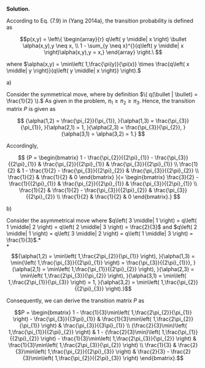 **Solution.**

According to Eq. (7.9) in (Yang 2014a), the transition probability is
defined as

$$p(x,y) = \left\{ \begin{array}{r}
q\left( y \middle| x \right) \bullet \alpha(x,y),y \neq x, \\
1 - \sum_{y \neq x}^{}{q\left( y \middle| x \right)\alpha(x,y),y = x,}
\end{array} \right.\ $$

where
$\alpha(x,y) = \min\left( 1,\frac{\pi(y)}{\pi(x)} \times \frac{q\left( x \middle| y \right)}{q\left( y \middle| x \right)} \right).$

a\)

Consider the symmetrical move, where by definition
$\( q(\bullet | \bullet) = \frac{1}{2} \).$
As given in the problem, $\pi_{1} \geq \pi_{2} \geq \pi_{3}$. Hence, the transition
matrix $P$ is given as

$$
{\alpha(1,2) = \frac{\pi_{2}}{\pi_{1}},
}{\alpha(1,3) = \frac{\pi_{3}}{\pi_{1}},
}{\alpha(2,1) = 1,
}{\alpha(2,3) = \frac{\pi_{3}}{\pi_{2}},
}{\alpha(3,1) = \alpha(3,2) = 1.}
$$

Accordingly,

$$
{P = \begin{bmatrix}
1 - \frac{\pi_{2}}{{2\pi}_{1}} - \frac{\pi_{3}}{{2\pi}_{1}} & \frac{\pi_{2}}{{2\pi}_{1}} & \frac{\pi_{3}}{{2\pi}_{1}} \\
\frac{1}{2} & 1 - \frac{1}{2} - \frac{\pi_{3}}{{2\pi}_{2}} & \frac{\pi_{3}}{{2\pi}_{2}} \\
\frac{1}{2} & \frac{1}{2} & 0
\end{bmatrix}
}{= \begin{bmatrix}
\frac{3}{2} - \frac{1}{{2\pi}_{1}} & \frac{\pi_{2}}{{2\pi}_{1}} & \frac{\pi_{3}}{{2\pi}_{1}} \\
\frac{1}{2} & \frac{1}{2} - \frac{\pi_{3}}{{2\pi}_{2}} & \frac{\pi_{3}}{{2\pi}_{2}} \\
\frac{1}{2} & \frac{1}{2} & 0
\end{bmatrix}.}
$$

b\)

Consider the asymmetrical move where
$q\left( 3 \middle| 1 \right) = q\left( 1 \middle| 2 \right) = q\left( 2 \middle| 3 \right) = \frac{2}{3}$
and
$q\left( 2 \middle| 1 \right) = q\left( 3 \middle| 2 \right) = q\left( 1 \middle| 3 \right) = \frac{1}{3}$.*\
*$${\alpha(1,2) = \min\left( 1,\frac{2\pi_{2}}{\pi_{1}} \right),
}{\alpha(1,3) = \min{\left( 1,\frac{\pi_{3}}{{2\pi}_{1}} \right) = \frac{\pi_{3}}{{2\pi}_{1}}},
}{\alpha(2,1) = \min\left( 1,\frac{\pi_{1}}{{2\pi}_{2}} \right),
}{\alpha(2,3) = \min\left( 1,\frac{2\pi_{3}}{\pi_{2}} \right),
}{\alpha(3,1) = \min\left( 1,\frac{2\pi_{1}}{\pi_{3}} \right) = 1,
}{\alpha(3,2) = \min\left( 1,\frac{\pi_{2}}{{2\pi}_{3}} \right).}$$

Consequently, we can derive the transition matrix $P$ as

$$P = \begin{bmatrix}
1 - \frac{1}{3}\min\left( 1,\frac{2\pi_{2}}{\pi_{1}} \right) - \frac{\pi_{3}}{{3\pi}_{1}} & \frac{1}{3}\min\left( 1,\frac{2\pi_{2}}{\pi_{1}} \right) & \frac{\pi_{3}}{{3\pi}_{1}} \\
{\frac{2}{3}\min}\left( 1,\frac{\pi_{1}}{{2\pi}_{2}} \right) & 1 - {\frac{2}{3}\min}\left( 1,\frac{\pi_{1}}{{2\pi}_{2}} \right) - \frac{1}{3}\min\left( 1,\frac{2\pi_{3}}{\pi_{2}} \right) & \frac{1}{3}\min\left( 1,\frac{2\pi_{3}}{\pi_{2}} \right) \\
\frac{1}{3} & \frac{2}{3}\min\left( 1,\frac{\pi_{2}}{{2\pi}_{3}} \right) & \frac{2}{3} - \frac{2}{3}\min\left( 1,\frac{\pi_{2}}{{2\pi}_{3}} \right)
\end{bmatrix}.$$

